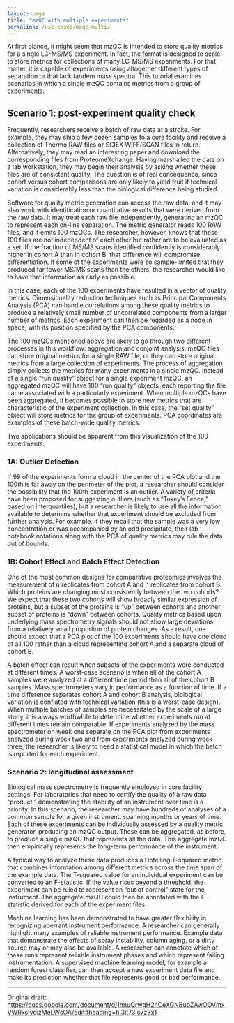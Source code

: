 ```yaml
---
layout: page
title: "mzQC with multiple experiments"
permalink: /use-cases/mzqc-multi/
---
```


At first glance, it might seem that mzQC is intended to store quality metrics for a single LC-MS/MS experiment.  In fact, the format is designed to scale to store metrics for collections of many LC-MS/MS experiments.  For that matter, it is capable of experiments using altogether different types of separation or that lack tandem mass spectra!  This tutorial examines scenarios in which a single mzQC contains metrics from a group of experiments.


## Scenario 1: post-experiment quality check
Frequently, researchers receive a batch of raw data at a stroke.  For example, they may ship a few dozen samples to a core facility and receive a collection of Thermo RAW files or SCIEX WIFF/SCAN files in return.  Alternatively, they may read an interesting paper and download the corresponding files from ProteomeXchange.  Having marshalled the data on a lab workstation, they may begin their analysis by asking whether these files are of consistent quality.  The question is of real consequence, since cohort versus cohort comparisons are only likely to yield fruit if technical variation is considerably less than the biological difference being studied.


Software for quality metric generation can access the raw data, and it may also work with identification or quantitative results that were derived from the raw data.  It may treat each raw file independently, generating an mzQC to represent each on-line separation.  The metric generator reads 100 RAW files, and it emits 100 mzQCs.  The researcher, however, knows that these 100 files are not independent of each other but rather are to be evaluated as a set.  If the fraction of MS/MS scans identified confidently is considerably higher in cohort A than in cohort B, that difference will compromise differentiation.  If some of the experiments were so sample-limited that they produced far fewer MS/MS scans than the others, the researcher would like to have that information as early as possible.


In this case, each of the 100 experiments have resulted in a vector of quality metrics.  Dimensionality reduction techniques such as Principal Components Analysis (PCA) can handle correlations among these quality metrics to produce a relatively small number of uncorrelated components from a larger number of metrics.  Each experiment can then be regarded as a node in space, with its position specified by the PCA components.


The 100 mzQCs mentioned above are likely to go through two different processes in this workflow: aggregation and conjoint analysis.  mzQC files can store original metrics for a single RAW file, or they can store original metrics from a large collection of experiments.  The process of aggregation simply collects the metrics for many experiments in a single mzQC.  Instead of a single “run quality” object for a single experiment mzQC, an aggregated mzQC will have 100 “run quality” objects, each reporting the file name associated with a particularly experiment.  When multiple mzQCs have been aggregated, it becomes possible to store new metrics that are characteristic of the experiment collection.  In this case, the “set quality” object will store metrics for the group of experiments.  PCA coordinates are examples of these batch-wide quality metrics.


Two applications should be apparent from this visualization of the 100 experiments:
### 1A: Outlier Detection
If 99 of the experiments form a cloud in the center of the PCA plot and the 100th is far away on the perimeter of the plot, a researcher should consider the possibility that the 100th experiment is an outlier.  A variety of criteria have been proposed for suggesting outliers (such as “Tukey’s Fence,” based on interquartiles), but a researcher is likely to use all the information available to determine whether that experiment should be excluded from further analysis.  For example, if they recall that the sample was a very low concentration or was accompanied by an odd precipitate, their lab notebook notations along with the PCA of quality metrics may rule the data out of bounds.
### 1B: Cohort Effect and Batch Effect Detection
One of the most common designs for comparative proteomics involves the measurement of n replicates from cohort A and n replicates from cohort B.  Which proteins are changing most consistently between the two cohorts?  We expect that these two cohorts will show broadly similar expression of proteins, but a subset of the proteins is “up” between cohorts and another subset of proteins is “down” between cohorts.  Quality metrics based upon underlying mass spectrometry signals should not show large deviations from a relatively small proportion of protein changes.  As a result, one should expect that a PCA plot of the 100 experiments should have one cloud of all 100 rather than a cloud representing cohort A and a separate cloud of cohort B.


A batch effect can result when subsets of the experiments were conducted at different times.  A worst-case scenario is when all of the cohort A samples were analyzed at a different time period than all of the cohort B samples.  Mass spectrometers vary in performance as a function of time.  If a time difference separates cohort A and cohort B analysis, biological variation is conflated with technical variation (this is a worst-case design).  When multiple batches of samples are necessitated by the scale of a large study, it is always worthwhile to determine whether experiments run at different times remain comparable.  If experiments analyzed by the mass spectrometer on week one separate on the PCA plot from experiments analyzed during week two and from experiments analyzed during week three, the researcher is likely to need a statistical model in which the batch is reported for each experiment.
### Scenario 2: longitudinal assessment
Biological mass spectrometry is frequently employed in core facility settings.  For laboratories that need to certify the quality of a raw data “product,” demonstrating the stability of an instrument over time is a priority.  In this scenario, the researcher may have hundreds of analyses of a common sample for a given instrument, spanning months or years of time.  Each of these experiments can be individually assessed by a quality metric generator, producing an mzQC output.  These can be aggregated, as before, to produce a single mzQC that represents all the data.  This aggregate mzQC then empirically represents the long-term performance of the instrument.


A typical way to analyze these data produces a Hotelling T-squared metric that combines information among different metrics across the time span of the example data.  The T-squared value for an individual experiment can be converted to an F-statistic.  If the value rises beyond a threshold, the experiment can be ruled to represent an “out of control” state for the instrument.  The aggregate mzQC could then be annotated with the F-statistic derived for each of the experiment files.


Machine learning has been demonstrated to have greater flexibility in recognizing aberrant instrument performance.  A researcher can generally highlight many examples of reliable instrument performance.  Example data that demonstrate the effects of spray instability, column aging, or a dirty source may or may also be available.  A researcher can annotate which of these runs represent reliable instrument phases and which represent failing instrumentation. A supervised machine learning model, for example a random forest classifier, can then accept a new experiment data file and make its prediction whether that file represents good or bad performance.


---
Original draft: https://docs.google.com/document/d/1hnuQrwgH2hCeXGNBuoZAwOOVmxVWRxsIvqizMeLWsOA/edit#heading=h.3jt73ic7z3x1
